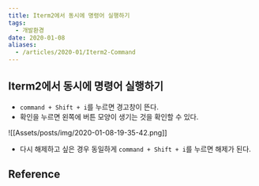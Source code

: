 ```yaml
---
title: Iterm2에서 동시에 명령어 실행하기
tags:
  - 개발환경
date: 2020-01-08
aliases: 
  - /articles/2020-01/Iterm2-Command
---
```


## Iterm2에서 동시에 명령어 실행하기
- `command + Shift + i`를 누르면 경고창이 뜬다.
- 확인을 누르면 왼쪽에 버튼 모양이 생기는 것을 확인할 수 있다.

![[Assets/posts/img/2020-01-08-19-35-42.png]]

- 다시 해제하고 싶은 경우 동일하게 `command + Shift + i`를 누르면 해제가 된다.


## Reference
